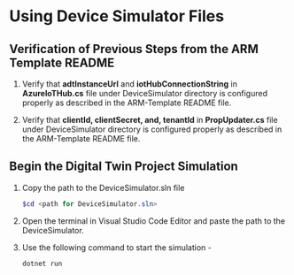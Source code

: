 # Using Device Simulator Files

## Verification of Previous Steps from the ARM Template README

1. Verify that **adtInstanceUrl** and **iotHubConnectionString** in **AzureIoTHub.cs** file under DeviceSimulator directory is configured properly as described in the ARM-Template README file.

2. Verify that **clientId, clientSecret, and, tenantId** in **PropUpdater.cs** file under DeviceSimulator directory is configured properly as described in the ARM-Template README file.

##  Begin the Digital Twin Project Simulation

1. Copy the path to the DeviceSimulator.sln file
   
   ```powershell
   $cd <path for DeviceSimulator.sln>

2. Open the terminal in Visual Studio Code Editor and paste the path to the DeviceSimulator.

3. Use the following command to start the simulation - 

   ```powershell
   dotnet run
